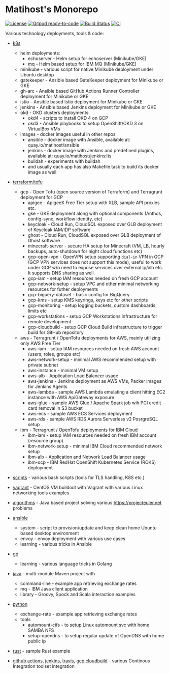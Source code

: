 # Matihost's Monorepo

[![License](https://img.shields.io/github/license/matihost/monorepo.svg)](https://opensource.org/licenses/MIT)
[![Gitpod ready-to-code](https://img.shields.io/badge/Gitpod-ready--to--code-908a85?logo=gitpod)](https://gitpod.io/#https://github.com/matihost/monorepo)
[![Build Status](https://app.travis-ci.com/matihost/monorepo.svg?branch=main)](https://app.travis-ci.com/github/matihost/monorepo)
[![CI](https://github.com/matihost/monorepo/actions/workflows/ci.yaml/badge.svg)](https://github.com/matihost/monorepo/actions/workflows/ci.yaml)

Various technology deployments, tools & code:

* [k8s](k8s)
  * helm deployments:
    * echoserver - Helm setup for echoserver (Minikube/GKE)
    * mq - Helm based setup for IBM MQ (Minikube/GKE)
  * minikube - various script for native Minikube deployment under Ubuntu desktop
  * gatekeeper - Ansible based GateKeeper deployment for Minikube or GKE
  * gh-arc - Ansible based GitHub Actions Runner Controller deployment for Minikube or GKE
  * istio - Ansible based Istio deployment for Minikube or GKE
  * jenkins - Ansible based Jenkins deployment for Minikube or GKE
  * okd - OKD clusters deployments:
    * okd4 - scripts to install OKD 4 on GCP
    * okd3 - Ansible playbooks to setup OpenShift/OKD 3 on VirtualBox VMs
  * images - docker images useful in other repos
    * ansible - docker image with Ansible, available at: quay.io/matihost/ansible
    * jenkins - docker image with Jenkins and predefined plugins, available at: quay.io/matihost/jenkins:lts
    * buildah - experiments with buildah
    * and usually each app has also Makefile task to build its docker image as well

* [terraform/tofu](terraform)
  * gcp - Open Tofu (open source version of Terraform) and Terragrunt deployment for GCP
    * apigee - ApigeeX Free Tier setup with XLB, sample API proxies etc.
    * gke - GKE deployment along with optional components (Anthos, config-sync, workflow identity, etc)
    * keycloak - Cloud Run, CloudSQL exposed over GLB deployment of Keycloak IAM/IDP software
    * ghost - Cloud Run, CloudSQL exposed over GLB deployment of Ghost software
    * minecraft-server - secure HA setup for Minecraft (VM, LB, hourly backups, auto-shutdown for night cloud functions etc)
    * gcp-open-vpn - OpenVPN setup supporting `dial-in` VPN in GCP (GCP VPN services does not support this mode), useful to work under GCP w/o need to expose services over external ip/xlb etc. It supports DNS sharing as well.
    * gcp-iam - setup IAM resources needed on fresh GCP account
    * gcp-network-setup - setup VPC and other minimal networking resources for futher deployments
    * gcp-biguery-dataset - basic config for BigQuery
    * gcp-kms - setup KMS keyrings, keys etc for other scripts
    * gcp-monitoring - setup logging buckets, custom dashboards, limits etc
    * gcp-workstations - setup GCP Workstations infrastructure for remote development
    * gcp-cloudbuild - setup GCP Cloud Build infrastructure to trigger build for GitHub repository
  * aws - Terragrunt / OpenTofu deployments for AWS, mainly utilizing only AWS Free Tier
    * aws-iam - setup IAM resources needed on fresh AWS account (users, roles, groups etc)
    * aws-network-setup - minimal AWS recommended setup with private subnet
    * aws-instance - minimal VM setup
    * aws-alb - Application Load Balancer usage
    * aws-jenkins - Jenkins deployment as AWS VMs, Packer images for Jenkins Agents
    * aws-lambda - sample AWS Lambda emulating a client hitting EC2 instance with AWS ApiGateway exposure
    * aws-glue - sample AWS Glue / Apache Spark job wih PCI credit card removal in S3 bucket
    * aws-ecs - sample AWS ECS Services deployment
    * aws-rds - sample AWS RDS Aurora Serverless v2 PosrgreSQL setup
  * ibm - Terragrunt / OpenTofu deployments for IBM Cloud
    * ibm-iam - setup IAM resources needed on fresh IBM account (resource group)
    * ibm-network-setup - minimal IBM Cloud recommended network setup
    * ibm-alb - Application and Network Load Balancer usage
    * ibm-ocp - IBM RedHat OpenShift Kubernetes Service (ROKS) deployment
* [scripts](scripts) - various bash scripts (tools for TLS handling, K8S etc.)
* [vagrant](vagrant)  - CentOS VM buildout with Vagrant with various Linux networking tools examples
* [algorithms](algorithms/project-euler) - Java based project solving various <https://projecteuler.net> problems
* [ansible](ansible)
  * system - script to provision/update and keep clean home Ubuntu based desktop environment
  * envoy - envoy deployment with various use cases
  * learning - various tricks in Ansible
* [go](go)
  * learning - various language tricks in Golang
* [java](java) - multi-module Maven project with
  * command-line  - example app retrieving exchange rates
  * mq - IBM Java client application
  * library - Groovy, Spock and Scala interaction examples
* [python](python)
  * exchange-rate - example app retrieving exchange rates
  * tools
    * automount-cifs - to setup Linux automount svc with home SAMBA NFS
    * setup-opendns  - to setup regular update of OpenDNS with home public ip
* [rust](rust) - sample Rust example
* [github actions](.github), [jenkins](Jenkinsfile), [travis](.travis.yml), [gcp cloudbuild](cloudbuild.yaml) - various Continous Integration toolset integration
